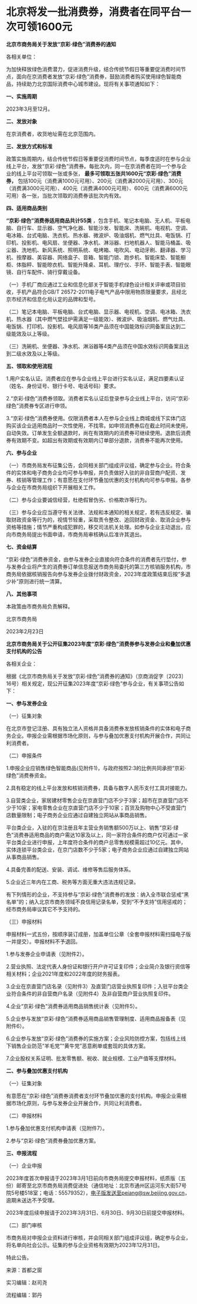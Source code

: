 # 北京将发一批消费券，消费者在同平台一次可领1600元

**北京市商务局关于发放“京彩·绿色”消费券的通知**

各相关单位：

为加快释放绿色消费潜力，促进消费升级，结合传统节假日等重要促消费时间节点，面向在京消费者发放“京彩·绿色”消费券，鼓励消费者购买使用绿色智能商品，持续助力北京国际消费中心城市建设。现将有关事项通知如下：

**一、实施周期**

2023年3月至12月。

**二、发放对象**

在京消费者，收货地址需在北京范围内。

**三、发放方式和标准**

政策实施周期内，结合传统节假日等重要促消费时间节点，每季度适时在参与企业线上平台，发放“京彩·绿色”消费券。每批次内，同一在京消费者在同一个参与企业的线上平台可领取一张或多张，
**最多可领取五张共1600元“京彩·绿色”消费券，**
包括100元（消费满1000元可用）、200元（消费满2000元可用）、300元（消费满3000元可用）、400元（消费满4000元可用）、600元（消费满6000元可用）各一张，当批次领取的消费券该批次内有效。

**四、适用商品类别**

**“京彩·绿色”消费券适用商品共计55类**
，包含手机、笔记本电脑、无人机、平板电脑、自行车、显示器、空气净化器、智能沙发、智能床、洗碗机、电视机、空调、电冰箱、台式电脑、洗衣机、热水器、微波炉、吸油烟机、燃气灶具、电饭锅、打印机、投影机、电风扇、坐便器、净水机、淋浴器、扫地机器人、智能马桶盖、吸尘器、洗地机、新风系统、照明系统、电烤箱、电吹风、电动牙刷、翻译器、学习机、按摩器、美容器、网络盒子、音箱、智能门锁、跑步机、智能床垫、智能橱柜、体脂秤、智能晾衣机、智能升降桌、耳机、理疗仪、手环、智能手表、智能眼镜、自行车配件、骑行穿戴设备。

（一）手机厂商应通过工业和信息化部关于智能手机绿色设计相关评审或项目验收，手机产品符合GB/T
26572-2011电子电气产品中限用物质限量要求，且经北京市经济和信息化局认定的品牌和型号。

（二）笔记本电脑、平板电脑、台式电脑、显示器、电视机、空调、电冰箱、洗衣机、热水器（其中燃气壁挂炉需满足一级能效）、微波炉、吸油烟机、燃气灶具、电饭锅、打印机、投影机、电风扇等16类产品须在中国能效标识网备案且达到二级能效及以上等级。

（三）洗碗机、坐便器、净水机、淋浴器等4类产品须在中国水效标识网备案且达到二级水效及以上等级。

**五、领取和使用流程**

1.用户实名认证。消费者应在参与企业线上平台进行实名认证，满足四要素认证（姓名、身份证号、银行卡号、电话号码）要求。

2.“京彩·绿色”消费券领取。消费者实名认证后登录参与企业线上平台，访问“京彩·绿色”消费券专区进行申领。

3.“京彩·绿色”消费券使用。仅限消费者本人在参与企业线上商城或线下实体门店购买该企业适用商品时一次性使用，不找零。如申领消费券后在截止时间未使用，自动失效。订单发生全额退款时，尚在有效期内的消费券可继续使用。退款后消费券有效期不变。如超出有效期或有效期内订单部分退款，消费券不能再次使用。

**六、参与企业**

（一）市商务局发布征集公告，会同相关部门组成评议组，确定参与企业。符合条件的实体和电子商务企业均可参与申报，并负责做好入驻的非自营商户配资、发券、核销等管理工作；有意愿在支付环节叠加优惠的支付机构均可参与申报。各参与企业在市商务局组织下开展相关工作。

（二）参与企业要诚信经营，杜绝假冒伪劣、价格欺诈等行为。

（三）参与企业应当遵守有关法律、法规和本通知的相关规定，若有违反规定、骗取财政资金等行为的，视情节轻重，采取责令整改、追回财政资金、取消企业参与资格等措施；情节严重构成犯罪的，移交司法机关处理。如参与企业主动退出，应向市商务局提出书面申请，市商务局审核确认后准许其退出。

**七、资金结算**

“京彩·绿色”消费券资金，由参与发券企业直接向符合条件的消费者先行垫付，参与发券企业将产生的消费券订单信息报送市商务局委托的第三方核销服务机构，市商务局依据核销报告向参与发券企业拨付财政资金，2023年度政策结束后按“多退少补”原则进行统一清算。

**八、其他事项**

本政策由市商务局负责解释。

北京市商务局

2023年2月23日

**北京市商务局关于公开征集2023年度“京彩·绿色”消费券参与发券企业和叠加优惠支付机构的公告**

各相关企业：

根据《北京市商务局关于发放“京彩·绿色”消费券的通知》（京商消促字〔2023〕16号）相关规定，现公开征集2023年度“京彩·绿色”参与企业，有关事项公告如下：

**一、参与发券企业**

（一）征集对象

在北京市登记注册、具有独立法人资格并具备消费券发放核销条件的实体和电子商务企业。申报企业需根据市场化原则，与参与叠加优惠支付机构开展合作，共同让利消费者。

（二）申报条件

1.申报企业应销售绿色智能商品(见附件1)，与政府按照2:3的比例共同承担“京彩·绿色”消费券资金。

2.具有稳定的线上平台发放和核销消费券，具备与数字人民币支付工具对接能力。

3.自营类企业，家居建材零售企业在京直营门店不少于3家；超市在京直营门店不少于10家；家电零售企业在京直营门店不少于10家；百货及购物中心不受直营门店数量限制；电子商务企业应通过自建独立网站从事商品销售。

平台类企业，入驻的在京注册且年主营业务销售额500万以上、销售“京彩·绿色”消费券适用商品的商户需达10家及以上，同一家符合条件的商户仅可通过一家平台类企业进行申报，上年度符合条件的商户总零售规模需超过10亿元。其中，实体连锁平台类企业，在京门店数不少于5家；电子商务企业应通过自建独立网站从事商品销售。

4.具备完善的配送、安装、调试、维修等售后服务体系。

5.企业近三年内在工商、税务等方面无重大违法违规记录。

有下列情形的企业，不支持参与“京彩·绿色”消费券的发放：纳入全市联合惩戒“黑名单”的；纳入北京市商务领域不良信用记录名单，受到“不予支持”信用惩戒的；经市商务局审议其它不予支持的。

（三）申报材料

申报材料一式五份，按顺序装订成册，加盖单位公章（全套申报材料需扫描电子版一并提交）。申报材料不予退回。

1.参与发券企业申请表（见附件2）。

2.营业执照、法定代表人身份证和银行开户许可证复印件；企业简介及银行资信等相关材料；企业2021年度和2022年度的财务报表。

3.企业在京直营门店名录（见附件3）及直营门店营业执照复印件；入驻平台类企业符合条件的非自营商户名录（见附件4）及非自营商户营业执照复印件。

4.企业“京彩·绿色”消费券适用商品销售统计表（见附件5）。

5.企业参与发放“京彩·绿色”消费券适用商品销售管理制度、适用商品报备表（见附件6）。

6.企业参与发放“京彩·绿色”消费券的实施方案；企业风险防控方案，包括线上线下销售企业防范“羊毛党”“黄牛党”恶意刷单或套现的具体方案。

7.企业股权关系证明、批发零售额、税收、就业规模、工业产值等支撑材料。

**二、参与叠加优惠支付机构**

（一）征集对象

有意愿在“京彩·绿色”消费券消费者支付环节叠加优惠的支付机构。申报企业需根据市场化原则，与参与发券企业开展合作，共同让利消费者。

（二）申报材料

1.参与叠加优惠支付机构申请表（见附件7）。

2.参与“京彩·绿色”消费券叠加优惠方案。

**三、申报流程**

（一）企业申报

2023年度首次申报请于2023年3月1日前向市商务局提交申报材料，纸质版（五份）邮寄至北京市商务局消费促进处（通信地址：北京市通州区运河东大街57号院5号楼518室；电话：55579352），电子版发送至peiang@sw.beijing.gov.cn，逾期未送达不予受理。

2023年度后续申报请于2023年3月31日、6月30日、9月30日前提交申报材料。

（二）部门审核

市商务局对申报企业资料进行审核，并会同相关部门组成评议组，确定参与企业，将名单向社会公示。征集的参与企业资格有效期为2023年12月31日。

特此公告。

来源：首都之窗

实习编辑：赵司尧

流程编辑：郭丹

